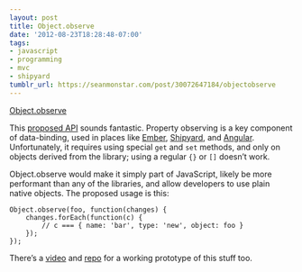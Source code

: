 ```yaml
---
layout: post
title: Object.observe
date: '2012-08-23T18:28:48-07:00'
tags:
- javascript
- programming
- mvc
- shipyard
tumblr_url: https://seanmonstar.com/post/30072647184/objectobserve
---
```

[Object.observe](http://wiki.ecmascript.org/doku.php?id=strawman:observe)  

This [proposed API](http://wiki.ecmascript.org/doku.php?id=strawman:observe) sounds fantastic. Property observing is a key component of data-binding, used in places like [Ember](http://emberjs.com), [Shipyard](http://seanmonstar.github.com/Shipyard), and [Angular](http://www.angularjs.org/). Unfortunately, it requires using special `get` and `set` methods, and only on objects derived from the library; using a regular `{}` or `[]` doesn’t work.

Object.observe would make it simply part of JavaScript, likely be more performant than any of the libraries, and allow developers to use plain native objects. The proposed usage is this:

    Object.observe(foo, function(changes) {
        changes.forEach(function(c) {
            // c === { name: 'bar', type: 'new', object: foo }
        });
    });

There’s a [video](https://www.youtube.com/watch?v=VO--VXFJnmE) and [repo](https://github.com/rafaelw/v8) for a working prototype of this stuff too.

